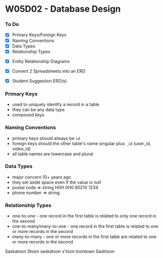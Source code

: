 # W05D02 - Database Design

### To Do
- [x] Primary Keys/Foreign Keys
- [x] Naming Conventions
- [x] Data Types
- [x] Relationship Types
<!-- - [ ] Design Concepts -->
- [x] Entity Relationship Diagrams
- [x] Convert 2 Spreadsheets into an ERD
- [x] Student Suggestion ERD(s)


### Primary Keys
* used to uniquely identify a record in a table
* they can be any data type
* compound keys

### Naming Conventions
* primary keys should always be `id`
* foreign keys should the other table's name singular plus `_id` (user_id, video_id)
* all table names are lowercase and plural

### Data Types
* major concern 10+ years ago
* they set aside space even if the value is null
* postal code => string H0H 0H0 90210 1234
* phone number => string

### Relationship Types
* one-to-one - one record in the first table is related to only one record in the second
* one-to-many/many-to-one - one record in the first table is related to one or more records in the second
* many-to-many - one or more records in the first table are related to one or more records in the second

Saskatoon
Stoon
saskatoon
s'toon
toontown
Sasktoon












